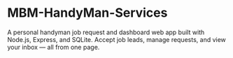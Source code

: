 # MBM-HandyMan-Services
A personal handyman job request and dashboard web app built with Node.js, Express, and SQLite. Accept job leads, manage requests, and view your inbox — all from one page.

